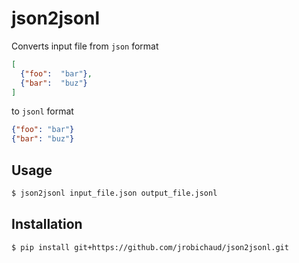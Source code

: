 # json2jsonl

Converts input file from `json` format
```json
[
  {"foo":  "bar"},
  {"bar":  "buz"}
]
```

to `jsonl` format
```json
{"foo": "bar"}
{"bar": "buz"}
```

## Usage

```bash
$ json2jsonl input_file.json output_file.jsonl
```

## Installation

```bash
$ pip install git+https://github.com/jrobichaud/json2jsonl.git
```
